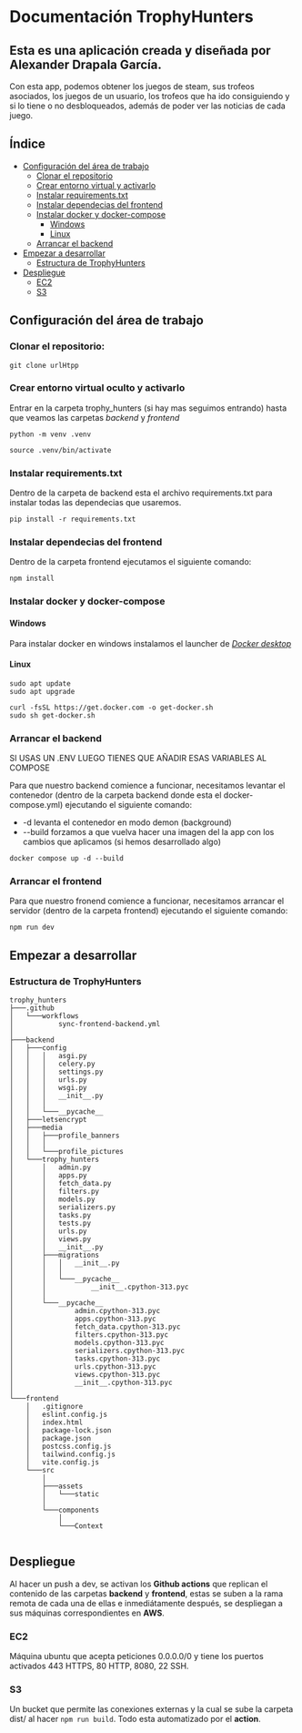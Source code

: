 # Documentación TrophyHunters

## Esta es una aplicación creada y diseñada por Alexander Drapala García.

Con esta app, podemos obtener los juegos de steam, sus trofeos asociados, los juegos de un usuario, los trofeos que ha ido consiguiendo y si lo tiene o no desbloqueados, además de poder ver las noticias de cada juego.

## Índice

- [Configuración del área de trabajo](#configuración-del-área-de-trabajo)
    - [Clonar el repositorio ](#clonar-el-repositorio)
    - [Crear entorno virtual y activarlo](#crear-entorno-virtual-oculto-y-activarlo)
    - [Instalar requirements.txt](#instalar-requirementstxt)
    - [Instalar dependecias del frontend](#instalar-dependecias-del-frontend)
    - [Instalar docker y docker-compose](#instalar-docker-y-docker-compose)
        - [Windows](#windows)
        - [Linux](#linux)
    - [Arrancar el backend](#arrancar-el-backend)
- [Empezar a desarrollar](#empezar-a-desarrollar)
    - [Estructura de TrophyHunters](#estructura-de-trophyhunters)
- [Despliegue](#despliegue)
    - [EC2](#ec2)
    - [S3](#s3)

## Configuración del área de trabajo

### Clonar el repositorio:

`git clone urlHtpp`
 
### Crear entorno virtual oculto y activarlo

Entrar en la carpeta trophy_hunters (si hay mas seguimos entrando) hasta que veamos las carpetas *backend* y *frontend*

`python -m venv .venv` 

`source .venv/bin/activate`

### Instalar requirements.txt

Dentro de la carpeta de backend esta el archivo requirements.txt para instalar todas las dependecias que usaremos.

`pip install -r requirements.txt`

### Instalar dependecias del frontend

Dentro de la carpeta frontend ejecutamos el siguiente comando:

`npm install`

### Instalar docker y docker-compose

#### Windows

Para instalar docker en windows instalamos el launcher de [*Docker desktop*](https://www.docker.com/products/docker-desktop/)

#### Linux

```
sudo apt update
sudo apt upgrade

curl -fsSL https://get.docker.com -o get-docker.sh
sudo sh get-docker.sh
```

### Arrancar el backend

SI USAS UN .ENV LUEGO TIENES QUE AÑADIR ESAS VARIABLES AL COMPOSE

Para que nuestro backend comience a funcionar, necesitamos levantar el contenedor (dentro de la carpeta backend donde esta el docker-compose.yml) ejecutando el siguiente comando:

- -d levanta el contenedor en modo demon (background) 
- --build forzamos a que vuelva hacer una imagen del la app con los cambios que aplicamos (si hemos desarrollado algo)

`docker compose up -d --build`

### Arrancar el frontend

Para que nuestro fronend comience a funcionar, necesitamos arrancar el servidor (dentro de la carpeta frontend) ejecutando el siguiente comando:

`npm run dev`

## Empezar a desarrollar

### Estructura de TrophyHunters

```
trophy_hunters
├───.github
│   └───workflows
│           sync-frontend-backend.yml
│          
├───backend
│   ├───config
│   │   │   asgi.py
│   │   │   celery.py
│   │   │   settings.py
│   │   │   urls.py
│   │   │   wsgi.py
│   │   │   __init__.py
│   │   │   
│   │   └───__pycache__
│   ├───letsencrypt 
│   ├───media
│   │   ├───profile_banners
│   │   │       
│   │   └───profile_pictures
│   └───trophy_hunters
│       │   admin.py
│       │   apps.py
│       │   fetch_data.py
│       │   filters.py
│       │   models.py
│       │   serializers.py
│       │   tasks.py
│       │   tests.py
│       │   urls.py
│       │   views.py
│       │   __init__.py
│       ├───migrations
│       │   │   __init__.py
│       │   │   
│       │   └───__pycache__
│       │           __init__.cpython-313.pyc
│       │           
│       └───__pycache__
│               admin.cpython-313.pyc
│               apps.cpython-313.pyc
│               fetch_data.cpython-313.pyc
│               filters.cpython-313.pyc
│               models.cpython-313.pyc
│               serializers.cpython-313.pyc
│               tasks.cpython-313.pyc
│               urls.cpython-313.pyc
│               views.cpython-313.pyc
│               __init__.cpython-313.pyc
│               
└───frontend
    │   .gitignore
    │   eslint.config.js
    │   index.html
    │   package-lock.json
    │   package.json
    │   postcss.config.js
    │   tailwind.config.js
    │   vite.config.js
    └───src
        │   
        ├───assets
        │   └───static
        │           
        └───components
            │   
            └───Context
                    

```

## Despliegue

Al hacer un push a dev, se activan los **Github actions** que replican el contenido de las carpetas **backend** y **frontend**, estas se suben a la rama remota de cada una de ellas e inmediátamente después, se despliegan a sus máquinas correspondientes en **AWS**.

### EC2

Máquina ubuntu que acepta peticiones 0.0.0.0/0 y tiene los puertos activados 443 HTTPS, 80 HTTP, 8080, 22 SSH.

### S3


Un bucket que permite las conexiones externas y la cual se sube la carpeta dist/ al hacer `npm run build`. Todo esta automatizado por el **action**.






